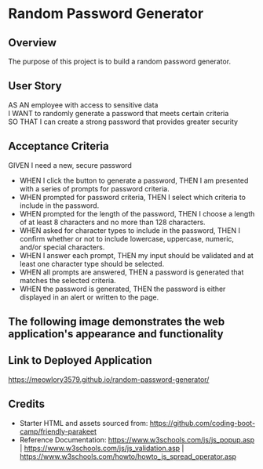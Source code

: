 # Random Password Generator

## Overview
The purpose of this project is to build a random password generator.

## User Story
AS AN employee with access to sensitive data  
I WANT to randomly generate a password that meets certain criteria  
SO THAT I can create a strong password that provides greater security

## Acceptance Criteria
GIVEN I need a new, secure password  
* WHEN I click the button to generate a password, THEN I am presented with a series of prompts for password criteria.  
* WHEN prompted for password criteria, THEN I select which criteria to include in the password.  
* WHEN prompted for the length of the password, THEN I choose a length of at least 8 characters and no more than 128 characters.  
* WHEN asked for character types to include in the password, THEN I confirm whether or not to include lowercase, uppercase, numeric, and/or special characters.  
* WHEN I answer each prompt, THEN my input should be validated and at least one character type should be selected.  
* WHEN all prompts are answered, THEN a password is generated that matches the selected criteria.  
* WHEN the password is generated, THEN the password is either displayed in an alert or written to the page.  


## The following image demonstrates the web application's appearance and functionality


## Link to Deployed Application
https://meowlory3579.github.io/random-password-generator/

## Credits
* Starter HTML and assets sourced from: https://github.com/coding-boot-camp/friendly-parakeet  
* Reference Documentation: https://www.w3schools.com/js/js_popup.asp | https://www.w3schools.com/js/js_validation.asp | https://www.w3schools.com/howto/howto_js_spread_operator.asp

